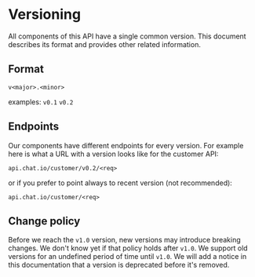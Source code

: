 # Versioning

All components of this API have a single common version. This document describes its format and provides other related information.

## Format

`v<major>.<minor>`

examples: `v0.1` `v0.2`

## Endpoints

Our components have different endpoints for every version. For example here is what a URL with a version looks like for the customer API:

`api.chat.io/customer/v0.2/<req>`

or if you prefer to point always to recent version (not recommended):

`api.chat.io/customer/<req>`

## Change policy

Before we reach the `v1.0` version, new versions may introduce breaking changes. We don't know yet if that policy holds after `v1.0`. We support old versions for an undefined period of time until `v1.0`. We will add a notice in this documentation that a version is deprecated before it's removed.
